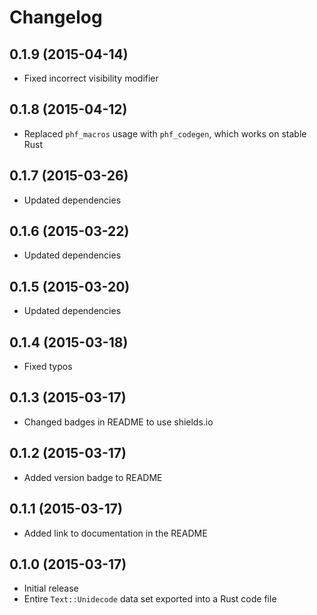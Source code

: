 # Changelog

## 0.1.9 (2015-04-14)

- Fixed incorrect visibility modifier

## 0.1.8 (2015-04-12)

- Replaced `phf_macros` usage with `phf_codegen`, which works on stable Rust

## 0.1.7 (2015-03-26)

- Updated dependencies

## 0.1.6 (2015-03-22)

- Updated dependencies

## 0.1.5 (2015-03-20)

- Updated dependencies

## 0.1.4 (2015-03-18)

- Fixed typos

## 0.1.3 (2015-03-17)

- Changed badges in README to use shields.io

## 0.1.2 (2015-03-17)

- Added version badge to README

## 0.1.1 (2015-03-17)

- Added link to documentation in the README

## 0.1.0 (2015-03-17)

- Initial release
- Entire `Text::Unidecode` data set exported into a Rust code file
